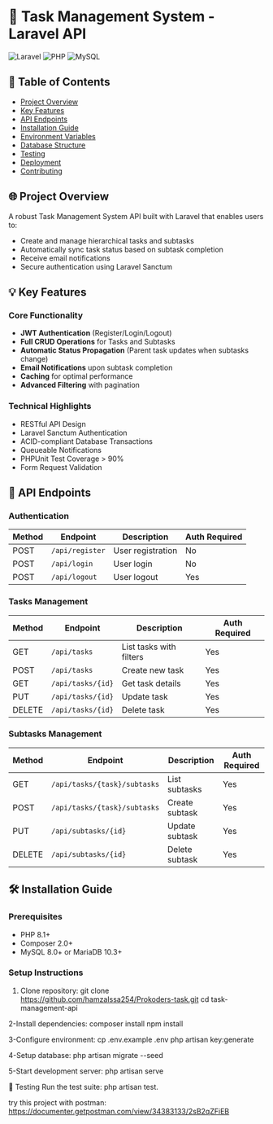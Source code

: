 # 🚀 Task Management System - Laravel API

![Laravel](https://img.shields.io/badge/Laravel-FF2D20?style=for-the-badge&logo=laravel&logoColor=white)
![PHP](https://img.shields.io/badge/PHP-777BB4?style=for-the-badge&logo=php&logoColor=white)
![MySQL](https://img.shields.io/badge/MySQL-005C84?style=for-the-badge&logo=mysql&logoColor=white)

## 📑 Table of Contents
- [Project Overview](#-project-overview)
- [Key Features](#-key-features)
- [API Endpoints](#-api-endpoints)
- [Installation Guide](#-installation-guide)
- [Environment Variables](#-environment-variables)
- [Database Structure](#-database-structure)
- [Testing](#-testing)
- [Deployment](#-deployment)
- [Contributing](#-contributing)

## 🌐 Project Overview

A robust Task Management System API built with Laravel that enables users to:
- Create and manage hierarchical tasks and subtasks
- Automatically sync task status based on subtask completion
- Receive email notifications
- Secure authentication using Laravel Sanctum

## 💡 Key Features

### Core Functionality
- **JWT Authentication** (Register/Login/Logout)
- **Full CRUD Operations** for Tasks and Subtasks
- **Automatic Status Propagation** (Parent task updates when subtasks change)
- **Email Notifications** upon subtask completion
- **Caching** for optimal performance
- **Advanced Filtering** with pagination

### Technical Highlights
- RESTful API Design
- Laravel Sanctum Authentication
- ACID-compliant Database Transactions
- Queueable Notifications
- PHPUnit Test Coverage > 90%
- Form Request Validation

## 🔗 API Endpoints

### Authentication
| Method | Endpoint       | Description                | Auth Required |
|--------|----------------|----------------------------|---------------|
| POST   | `/api/register`| User registration          | No            |
| POST   | `/api/login`   | User login                 | No            |
| POST   | `/api/logout`  | User logout                | Yes           |

### Tasks Management
| Method | Endpoint          | Description                     | Auth Required |
|--------|-------------------|---------------------------------|---------------|
| GET    | `/api/tasks`      | List tasks with filters         | Yes           |
| POST   | `/api/tasks`      | Create new task                 | Yes           |
| GET    | `/api/tasks/{id}` | Get task details                | Yes           |
| PUT    | `/api/tasks/{id}` | Update task                     | Yes           |
| DELETE | `/api/tasks/{id}` | Delete task                     | Yes           |

### Subtasks Management
| Method | Endpoint                     | Description                          | Auth Required |
|--------|------------------------------|--------------------------------------|---------------|
| GET    | `/api/tasks/{task}/subtasks` | List subtasks                        | Yes           |
| POST   | `/api/tasks/{task}/subtasks` | Create subtask                       | Yes           |
| PUT    | `/api/subtasks/{id}`         | Update subtask                       | Yes           |
| DELETE | `/api/subtasks/{id}`         | Delete subtask                       | Yes           |

## 🛠 Installation Guide

### Prerequisites
- PHP 8.1+
- Composer 2.0+
- MySQL 8.0+ or MariaDB 10.3+


### Setup Instructions
1. Clone repository:
   git clone https://github.com/hamzaIssa254/Prokoders-task.git
   cd task-management-api

2-Install dependencies:
    composer install
    npm install

3-Configure environment:
    cp .env.example .env
    php artisan key:generate

4-Setup database:
    php artisan migrate --seed

5-Start development server:
    php artisan serve

🧪 Testing
Run the test suite:
php artisan test.

try this project with postman: https://documenter.getpostman.com/view/34383133/2sB2qZFiEB
